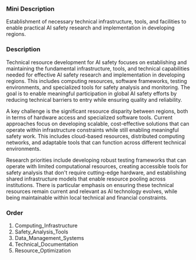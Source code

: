### Mini Description

Establishment of necessary technical infrastructure, tools, and facilities to enable practical AI safety research and implementation in developing regions.

### Description

Technical resource development for AI safety focuses on establishing and maintaining the fundamental infrastructure, tools, and technical capabilities needed for effective AI safety research and implementation in developing regions. This includes computing resources, software frameworks, testing environments, and specialized tools for safety analysis and monitoring. The goal is to enable meaningful participation in global AI safety efforts by reducing technical barriers to entry while ensuring quality and reliability.

A key challenge is the significant resource disparity between regions, both in terms of hardware access and specialized software tools. Current approaches focus on developing scalable, cost-effective solutions that can operate within infrastructure constraints while still enabling meaningful safety work. This includes cloud-based resources, distributed computing networks, and adaptable tools that can function across different technical environments.

Research priorities include developing robust testing frameworks that can operate with limited computational resources, creating accessible tools for safety analysis that don't require cutting-edge hardware, and establishing shared infrastructure models that enable resource pooling across institutions. There is particular emphasis on ensuring these technical resources remain current and relevant as AI technology evolves, while being maintainable within local technical and financial constraints.

### Order

1. Computing_Infrastructure
2. Safety_Analysis_Tools
3. Data_Management_Systems
4. Technical_Documentation
5. Resource_Optimization
